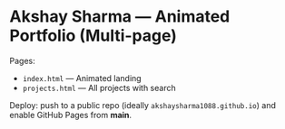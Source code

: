 # Akshay Sharma — Animated Portfolio (Multi-page)

Pages:
- `index.html` — Animated landing
- `projects.html` — All projects with search

Deploy: push to a public repo (ideally `akshaysharma1088.github.io`) and enable GitHub Pages from **main**.
